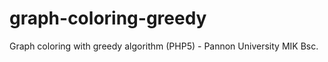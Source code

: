 graph-coloring-greedy
=====================

Graph coloring with greedy algorithm (PHP5) - Pannon University MIK Bsc.
